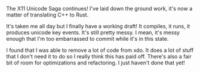 The X11 Unicode Saga continues! I've laid down the ground work, it's now a
matter of translating C++ to Rust.

It's taken me all day but I finally have a working draft! It compiles, it runs,
it produces unicode key events. It's still pretty messy. I mean, it's messy
enough that I'm too embarrassed to commit while it's in this state.

I found that I was able to remove a lot of code from xdo. It does a lot of stuff
that I don't need it to do so I really think this has paid off. There's also a
fair bit of room for optimizations and refactoring. I just haven't done that
yet!
